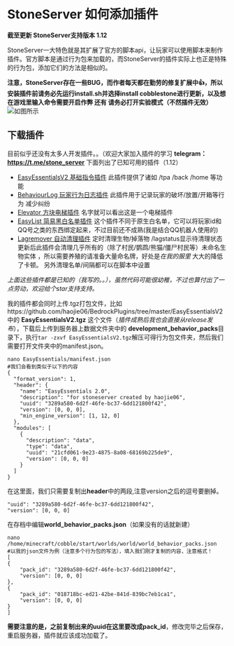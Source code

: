 # StoneServer 如何添加插件
**截至更新 StoneServer支持版本 1.12**

StoneServer一大特色就是其扩展了官方的脚本api，让玩家可以使用脚本来制作插件。官方脚本是通过行为包来加载的，而StoneServer的插件实际上也正是特殊的行为包，添加它们的方法是相似的。

**注意，StoneServer存在一些BUG，而作者每天都在勤劳的修复扩展中👍，所以安装插件前请务必先运行install.sh并选择install cobblestone进行更新，以及想在游戏里输入命令需要开启作弊 还有 请务必打开实验模式（不然插件无效）**
![如图所示](https://s2.ax1x.com/2019/07/29/e86wKP.th.png)

## 下载插件

目前似乎还没有太多人开发插件。。（欢迎大家加入插件的学习 **telegram：https://t.me/stone_server**
下面列出了已知可用的插件（1.12）
- [EasyEssentialsV2 基础指令插件](https://github.com/haojie06/BedrockPlugins/tree/master/EasyEssentialsV2)
此插件提供了诸如 /tpa /back /home 等功能
- [BehaviourLog 玩家行为日志插件](https://github.com/haojie06/BedrockPlugins/tree/master/BehaviourLog)
此插件用于记录玩家的破坏/放置/开箱等行为 减少纠纷
- [Elevator 方块电梯插件](https://github.com/haojie06/BedrockPlugins/tree/master/Elevator)
名字就可以看出这是一个电梯插件
- [EasyList 简易黑白名单插件](https://github.com/haojie06/BedrockPlugins/tree/master/EasyList)
这个插件不同于原生白名单，它可以将玩家id和QQ号之类的东西绑定起来，不过目前还不成熟(我是结合QQ机器人使用的)
- [Lagremover 自动清理插件](https://github.com/haojie06/BedrockPlugins/tree/master/LagRemover)
定时清理生物/掉落物 /lagstatus显示待清理状态 更新后此插件会清理几乎所有的（除了村民/鹦鹉/熊猫/僵尸村民等）未命名生物实体
，所以需要养殖的请准备大量命名牌，好处是*在我的服里* 大大的降低了卡顿。 另外清理名单/间隔都可以在脚本中设置

*上面这些插件都是已知的（我写的。。），虽然代码可能很幼稚，不过也算付出了一点劳动，欢迎给个star支持支持。*

我的插件都会同时上传.tgz打包文件，比如https://github.com/haojie06/BedrockPlugins/tree/master/EasyEssentialsV2 中的 **EasyEssentialsV2.tgz** 这个文件（*插件成熟后我也会直接从release发布*），下载后上传到服务器上数据文件夹中的 **development_behavior_packs**目录下，执行`tar -zxvf EasyEssentialsV2.tgz`解压可得行为包文件夹，然后我们需要打开文件夹中的manifest.json。
```
nano EasyEssentials/manifest.json
#我们会看到类似于以下的内容
{
  "format_version": 1,
  "header": {
    "name": "EasyEssentials 2.0",
    "description": "for stoneserver created by haojie06",
    "uuid": "3289a580-6d2f-46fe-bc37-6dd121800f42",
    "version": [0, 0, 0],
    "min_engine_version": [1, 12, 0]
  },
  "modules": [
    {
      "description": "data",
      "type": "data",
      "uuid": "21cfd061-9e23-4875-8a08-68169b225de9",
      "version": [0, 0, 0]
    }
  ]
}
```

在这里面，我们只需要复制出**header**中的两段,注意version之后的逗号要删掉。
```
"uuid": "3289a580-6d2f-46fe-bc37-6dd121800f42",
"version": [0, 0, 0]
```
在存档中编辑**world_behavior_packs.json**（如果没有的话就新建）
```
nano /home/minecraft/cobble/start/worlds/world/world_behavior_packs.json
#以我的json文件为例（注意多个行为包的写法），填入我们刚才复制的内容，注意格式！
[
{
    "pack_id": "3289a580-6d2f-46fe-bc37-6dd121800f42",
    "version": [0, 0, 0]
},
{
    "pack_id": "018718bc-ed21-42be-841d-839bc7eb1ca1",
    "version": [0, 0, 0]
}
]
```
**需要注意的是，之前复制出来的uuid在这里要改成pack_id**，修改完毕之后保存，重启服务器，插件就应该成功加载了。

